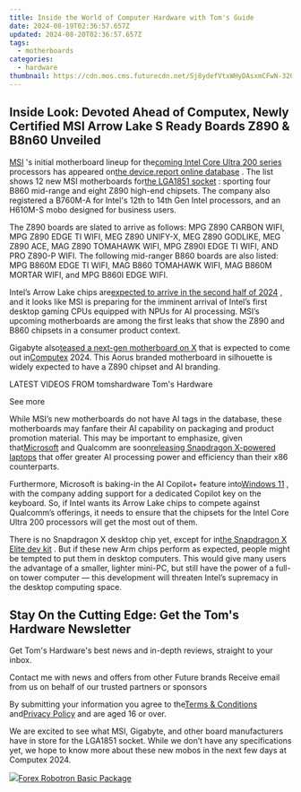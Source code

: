 ```yaml
---
title: Inside the World of Computer Hardware with Tom's Guide
date: 2024-08-19T02:36:57.657Z
updated: 2024-08-20T02:36:57.657Z
tags:
  - motherboards
categories:
  - hardware
thumbnail: https://cdn.mos.cms.futurecdn.net/Sj8ydefVtxWHyDAsxmCFwN-320-80.jpg
---
```


## Inside Look: Devoted Ahead of Computex, Newly Certified MSI Arrow Lake S Ready Boards Z890 & B8n60 Unveiled

[MSI](https://tools.techidaily.com) 's initial motherboard lineup for the[coming Intel Core Ultra 200 series](https://tools.techidaily.com) processors has appeared on[the device.report online database](https://device.report/micro-star) . The list shows 12 new MSI motherboards for[the LGA1851 socket](https://tools.techidaily.com) : sporting four B860 mid-range and eight Z890 high-end chipsets. The company also registered a B760M-A for Intel's 12th to 14th Gen Intel processors, and an H610M-S mobo designed for business users.

 The Z890 boards are slated to arrive as follows: MPG Z890 CARBON WIFI, MPG Z890 EDGE TI WIFI, MEG Z890 UNIFY-X, MEG Z890 GODLIKE, MEG Z890 ACE, MAG Z890 TOMAHAWK WIFI, MPG Z890I EDGE TI WIFI, AND PRO Z890-P WIFI. The following mid-ranger B860 boards are also listed: MPG B860M EDGE TI WIFI, MAG B860 TOMAHAWK WIFI, MAG B860M MORTAR WIFI, and MPG B860I EDGE WIFI.

 Intel’s Arrow Lake chips are[expected to arrive in the second half of 2024](https://tools.techidaily.com) , and it looks like MSI is preparing for the imminent arrival of Intel’s first desktop gaming CPUs equipped with NPUs for AI processing. MSI’s upcoming motherboards are among the first leaks that show the Z890 and B860 chipsets in a consumer product context.

 Gigabyte also[teased a next-gen motherboard on X](https://twitter.com/AorusOfficial/status/1794013057334567143) that is expected to come out in[Computex](https://tools.techidaily.com) 2024\. This Aorus branded motherboard in silhouette is widely expected to have a Z890 chipset and AI branding.

 LATEST VIDEOS FROM tomshardware Tom's Hardware

 See more

 While MSI’s new motherboards do not have AI tags in the database, these motherboards may fanfare their AI capability on packaging and product promotion material. This may be important to emphasize, given that[Microsoft](https://tools.techidaily.com) and Qualcomm are soon[releasing Snapdragon X-powered laptops](https://tools.techidaily.com) that offer greater AI processing power and efficiency than their x86 counterparts.

 Furthermore, Microsoft is baking-in the AI Copilot+ feature into[Windows 11](https://tools.techidaily.com) , with the company adding support for a dedicated Copilot key on the keyboard. So, if Intel wants its Arrow Lake chips to compete against Qualcomm’s offerings, it needs to ensure that the chipsets for the Intel Core Ultra 200 processors will get the most out of them.

 There is no Snapdragon X desktop chip yet, except for in[the Snapdragon X Elite dev kit](https://tools.techidaily.com) . But if these new Arm chips perform as expected, people might be tempted to put them in desktop computers. This would give many users the advantage of a smaller, lighter mini-PC, but still have the power of a full-on tower computer — this development will threaten Intel’s supremacy in the desktop computing space.

## Stay On the Cutting Edge: Get the Tom's Hardware Newsletter

 Get Tom's Hardware's best news and in-depth reviews, straight to your inbox.

 Contact me with news and offers from other Future brands  Receive email from us on behalf of our trusted partners or sponsors

 By submitting your information you agree to the[Terms & Conditions](https://futureplc.com/terms-conditions/) and[Privacy Policy](https://futureplc.com/privacy-policy/) and are aged 16 or over.

 We are excited to see what MSI, Gigabyte, and other board manufacturers have in store for the LGA1851 socket. While we don’t have any specifications yet, we hope to know more about these new mobos in the next few days at Computex 2024.

<ins class="adsbygoogle"
     style="display:block"
     data-ad-format="autorelaxed"
     data-ad-client="ca-pub-7571918770474297"
     data-ad-slot="1223367746"></ins>



<ins class="adsbygoogle"
     style="display:block"
     data-ad-client="ca-pub-7571918770474297"
     data-ad-slot="8358498916"
     data-ad-format="auto"
     data-full-width-responsive="true"></ins>



<!-- affiliate ads begin -->
<a href="https://secure.2checkout.com/order/checkout.php?PRODS=4726960&QTY=1&AFFILIATE=108875&CART=1"><img src="https://secure.avangate.com/images/merchant/5f4f7141b65a730b4efb0e0d51f63e94/products/forexrobotronbox.gif" border="0">Forex Robotron Basic Package</a>
<!-- affiliate ads end -->
